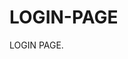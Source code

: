 # LOGIN-PAGE                                             
LOGIN PAGE.                                                                                          
                                                            
                                                                            
                                                         
        
